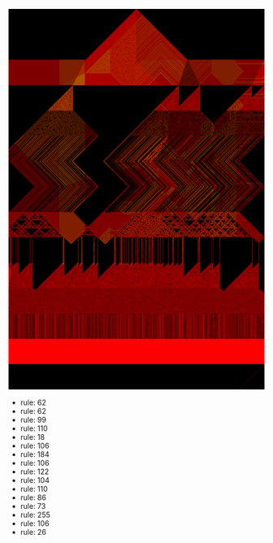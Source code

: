 ![photo](./output.png) 
 * rule: 62
* rule: 62
* rule: 99
* rule: 110
* rule: 18
* rule: 106
* rule: 184
* rule: 106
* rule: 122
* rule: 104
* rule: 110
* rule: 86
* rule: 73
* rule: 255
* rule: 106
* rule: 26
